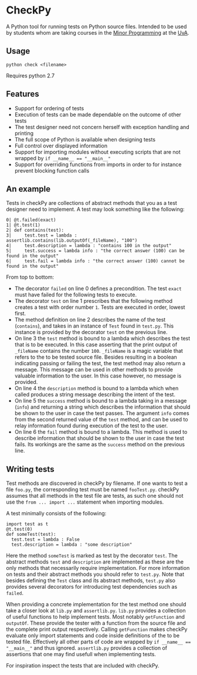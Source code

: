 # CheckPy
A Python tool for running tests on Python source files. 
Intended to be used by students whom are taking courses in the [Minor Programming](http://www.mprog.nl/) at the [UvA](http://www.uva.nl/).

## Usage
`python check <filename>`

Requires python 2.7

## Features

* Support for ordering of tests
* Execution of tests can be made dependable on the outcome of other tests
* The test designer need not concern herself with exception handling and printing
* The full scope of Python is available when designing tests
* Full control over displayed information
* Support for importing modules without executing scripts that are not wrapped by `if __name__ == "__main__"`
* Support for overriding functions from imports in order to for instance prevent blocking function calls

## An example
Tests in checkPy are collections of abstract methods that you as a test designer need to implement. A test may look something like the following:

```
0| @t.failed(exact)
1| @t.test(1)
2| def contains(test):
3|     test.test = lambda : assertlib.contains(lib.outputOf(_fileName), "100")
4|     test.description = lambda : "contains 100 in the output"
5|     test.success = lambda info : "the correct answer (100) can be found in the output"
6|     test.fail = lambda info : "the correct answer (100) cannot be found in the output"
```

From top to bottom:

* The decorator `failed` on line 0 defines a precondition. The test `exact` must have failed for the following tests to execute.
* The decorator `test` on line 1 prescribes that the following method creates a test with order number `1`. Tests are executed in order, lowest first.
* The method definition on line 2 describes the name of the test (`contains`), and takes in an instance of `Test` found in `test.py`. This instance is provided by the decorator `test` on the previous line.
* On line 3 the `test` method is bound to a lambda which describes the test that is to be executed. In this case asserting that the print output of `_fileName` contains the number `100`. `_fileName` is a magic variable that refers to the to be tested source file. Besides resulting in a boolean indicating passing or failing the test, the test method may also return a message. This message can be used in other methods to provide valuable information to the user. In this case however, no message is provided.
* On line 4 the `description` method is bound to a lambda which when called produces a string message describing the intent of the test.
* On line 5 the `success` method is bound to a lambda taking in a message (`info`) and returning a string which describes the information that should be shown to the user in case the test passes. The argument `info` comes from the second returned value of the `test` method, and can be used to relay information found during execution of the test to the user.
* On line 6 the `fail` method is bound to a lambda. This method is used to describe information that should be shown to the user in case the test fails. Its workings are the same as the `success` method on the previous line.

## Writing tests

Test methods are discovered in checkPy by filename.
If one wants to test a file `foo.py`, the corresponding test must be named `fooTest.py`. 
checkPy assumes that all methods in the test file are tests, as such one should not use the `from ... import ...` statement when importing modules.

A test minimally consists of the following:

```
import test as t
@t.test(0)
def someTest(test):
  test.test = lambda : False
  test.description = lambda : "some description"
```

Here the method `someTest` is marked as test by the decorator `test`. 
The abstract methods `test` and `description` are implemented as these are the only methods that necessarily require implementation. 
For more information on tests and their abstract methods you should refer to `test.py`. 
Note that besides defining the `Test` class and its abstract methods, `test.py` also provides several decorators for introducing test dependencies such as `failed`.

When providing a concrete implementation for the test method one should take a closer look at `lib.py` and `assertlib.py`.
`lib.py` provides a collection of useful functions to help implement tests. 
Most notably `getFunction` and `outputOf`. 
These provide the tester with a function from the source file and the complete print output respectively. 
Calling `getFunction` makes checkPy evaluate only import statements and code inside definitions of the to be tested file.
Effectively all other parts of code are wrapped by `if __name__ == "__main__"` and thus ignored.
`assertlib.py` provides a collection of assertions that one may find usefull when implementing tests.

For inspiration inspect the tests that are included with checkPy.
